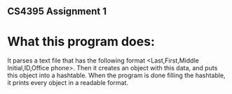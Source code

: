## CS4395 Assignment 1

# What this program does: 
It parses a text file that has the following format <Last,First,Middle Initial,ID,Office phone>.
Then it creates an object with this data, and puts this object into a hashtable. 
When the program is done filling the hashtable, it prints every object in a readable format. 
